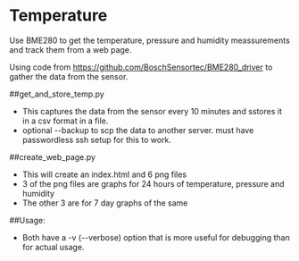 # Temperature

Use BME280 to get the temperature, pressure and humidity meassurements and track them from a web page.


Using code from https://github.com/BoschSensortec/BME280_driver to gather the data from the sensor.

##get_and_store_temp.py 
* This captures the data from the sensor every 10 minutes and sstores it in a csv format in a file.
* optional --backup to scp the data to another server.  must have passwordless ssh setup for this to work.

##create_web_page.py
* This will create an index.html and 6 png files
* 3 of the png files are graphs for 24 hours of temperature, pressure and humidity
* The other 3 are for 7 day graphs of the same

##Usage:
* Both have a -v (--verbose) option that is more useful for debugging than for actual usage.
                        
